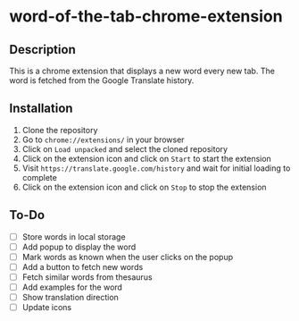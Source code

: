 # word-of-the-tab-chrome-extension

## Description

This is a chrome extension that displays a new word every new tab. The word is fetched from the Google Translate history.

## Installation

1. Clone the repository
2. Go to `chrome://extensions/` in your browser
3. Click on `Load unpacked` and select the cloned repository
4. Click on the extension icon and click on `Start` to start the extension
5. Visit `https://translate.google.com/history` and wait for initial loading to complete
6. Click on the extension icon and click on `Stop` to stop the extension

## To-Do

- [ ] Store words in local storage
- [ ] Add popup to display the word
- [ ] Mark words as known when the user clicks on the popup
- [ ] Add a button to fetch new words
- [ ] Fetch similar words from thesaurus
- [ ] Add examples for the word
- [ ] Show translation direction
- [ ] Update icons
